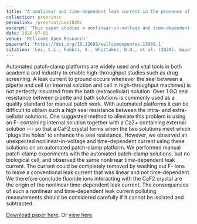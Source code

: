 ```yaml
---
title: "A nonlinear and time-dependent leak current in the presence of calcium fluoride patch-clamp seal enhancer"
collection: preprints
permalink: /preprint/Lei2020c
excerpt: 'This paper studies a nonlinear-in-voltage and time-dependent leak current due to the effect of a commonly-used seal enhancer in patch-clamping.'
date: 2020-07-01
venue: 'Wellcome Open Research'
paperurl: 'https://doi.org/10.12688/wellcomeopenres.15968.1'
citation: 'Lei, C.L., Fabbri, A., Whittaker, D.G., et al. (2020). &quot;A nonlinear and time-dependent leak current in the presence of calcium fluoride patch-clamp seal enhancer.&quot; <i>Wellcome Open Research</i>, 5:152.'
---
```

Automated patch-clamp platforms are widely used and vital tools in both academia and industry to enable high-throughput studies such as drug screening.
A leak current to ground occurs whenever the seal between a pipette and cell (or internal solution and cell in high-throughput machines) is not perfectly insulated from the bath (extracellular) solution.
Over 1 GΩ seal resistance between pipette and bath solutions is commonly used as a quality standard for manual patch work.
With automated platforms it can be difficult to obtain such a high seal resistance between the intra- and extra-cellular solutions.
One suggested method to alleviate this problem is using an F- containing internal solution together with a Ca2+ containing external solution --- so that a CaF2 crystal forms when the two solutions meet which 'plugs the holes' to enhance the seal resistance.
However, we observed an unexpected nonlinear-in-voltage and time-dependent current using these solutions on an automated patch-clamp platform.
We performed manual patch-clamp experiments with the automated patch-clamp solutions, but no biological cell, and observed the same nonlinear time-dependent leak current.
The current could be completely removed by washing out F- ions to leave a conventional leak current that was linear and not time-dependent.
We therefore conclude fluoride ions interacting with the CaF2 crystal are the origin of the nonlinear time-dependent leak current. The consequences of such a nonlinear and time-dependent leak current polluting measurements should be considered carefully if it cannot be isolated and subtracted.

[Download paper here](http://chonlei.github.io/files/Lei2020c.pdf). Or [view here](https://doi.org/10.12688/wellcomeopenres.15968.1).

